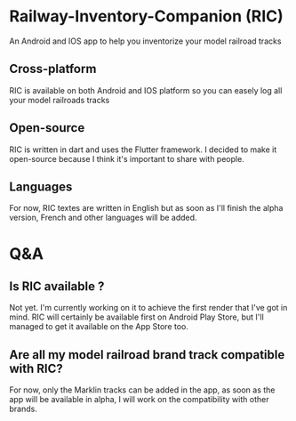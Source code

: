 # Railway-Inventory-Companion (RIC)
An Android and IOS app to help you inventorize your model railroad tracks

## Cross-platform
RIC is available on both Android and IOS platform so you can easely log all your model railroads tracks

## Open-source
RIC is written in dart and uses the Flutter framework. I decided to make it open-source because I think it's important to share with people.

## Languages
For now, RIC textes are written in English but as soon as I'll finish the alpha version, French and other languages will be added.

# Q&A
## Is RIC available ? 
Not yet. I'm currently working on it to achieve the first render that I've got in mind. 
RIC will certainly be available first on Android Play Store, but I'll managed to get it available on the App Store too.

## Are all my model railroad brand track compatible with RIC?
For now, only the Marklin tracks can be added in the app, as soon as the app will be available in alpha, I will work on the compatibility with other brands.
